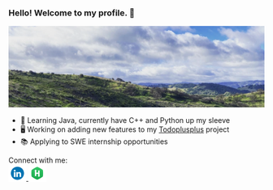 ### Hello! Welcome to my profile. 👋

![A landscape shot of Toro Park in Salinas, CA](assets/images/toro_park_banner.png)

- 🔭 Learning Java, currently have C++ and Python up my sleeve
- 🖥 Working on adding new features to my [Todoplusplus](https://github.com/villaleo/todoplusplus) project
- 📚 Applying to SWE internship opportunities

Connect with me: <br>
<a href="https://www.linkedin.com/in/leonardo-villalobos-099a97206/">
<img src="assets/images/LinkedIn_logo.gif" alt="LinkedIn company logo" width="35" height="35" style="vertical-align:bottom">
</a>
<a href="https://www.hackerrank.com/Levillalobos">
<img src="assets/images/HackerRank_logo.png" alt="Hacker Rank company logo" width="35" height="35" style="vertical-align:bottom">
</a>

